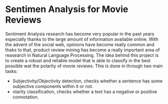 # Sentimen Analysis for Movie Reviews

Sentiment Analysis research has become very popular in the past years especially thanks to the large amount of information available online.
With the advent of the social web, opinions have become really common and thaks to that, product review mining has become a really important area of reasearch in Natural Language Processing.
The idea behind this project is to create a robust and reliable model that is able to classify in the best possible wat the polarity of movie reviews.
This is done in through two main tasks:

- Subjectivity/Objectivity detection, checks whether a sentence has some subjective components within it or not.
- olarity classification, checks whether a text has a negative or positive connotation.
